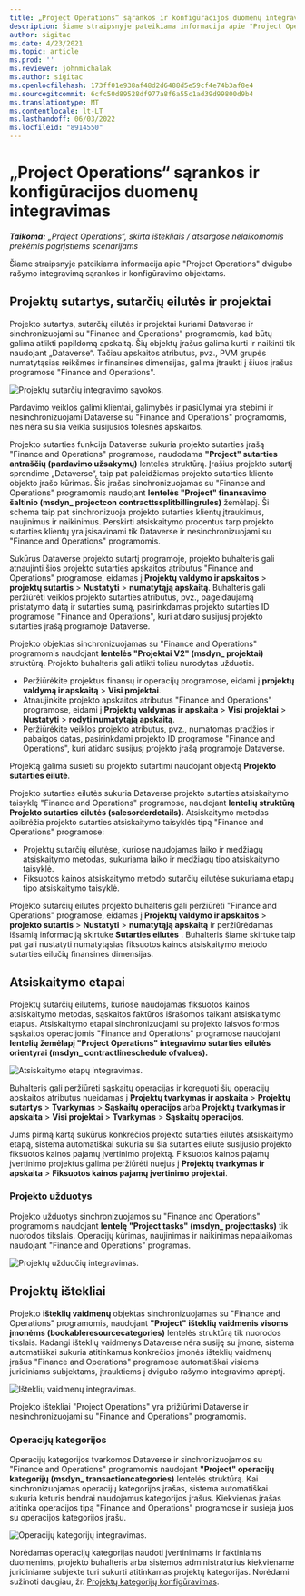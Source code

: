 ```yaml
---
title: „Project Operations“ sąrankos ir konfigūracijos duomenų integravimas
description: Šiame straipsnyje pateikiama informacija apie "Project Operations" dvigubo rašymo žemėlapių nustatymą ir konfigūravimą.
author: sigitac
ms.date: 4/23/2021
ms.topic: article
ms.prod: ''
ms.reviewer: johnmichalak
ms.author: sigitac
ms.openlocfilehash: 173ff01e938af48d2d6488d5e59cf4e74b3af8e4
ms.sourcegitcommit: 6cfc50d89528df977a8f6a55c1ad39d99800d9b4
ms.translationtype: MT
ms.contentlocale: lt-LT
ms.lasthandoff: 06/03/2022
ms.locfileid: "8914550"
---
```

# <a name="project-operations-setup-and-configuration-data-integration"></a>„Project Operations“ sąrankos ir konfigūracijos duomenų integravimas

_**Taikoma:** „Project Operations“, skirta ištekliais / atsargose nelaikomomis prekėmis pagrįstiems scenarijams_

Šiame straipsnyje pateikiama informacija apie "Project Operations" dvigubo rašymo integravimą sąrankos ir konfigūravimo objektams.

## <a name="project-contracts-contract-lines-and-projects"></a>Projektų sutartys, sutarčių eilutės ir projektai

Projekto sutartys, sutarčių eilutės ir projektai kuriami Dataverse ir sinchronizuojami su "Finance and Operations" programomis, kad būtų galima atlikti papildomą apskaitą. Šių objektų įrašus galima kurti ir naikinti tik naudojant „Dataverse“. Tačiau apskaitos atributus, pvz., PVM grupės numatytąsias reikšmes ir finansines dimensijas, galima įtraukti į šiuos įrašus programose "Finance and Operations".

  ![Projektų sutarčių integravimo sąvokos.](./media/1ProjectContract.jpg)

Pardavimo veiklos galimi klientai, galimybės ir pasiūlymai yra stebimi ir nesinchronizuojami Dataverse su "Finance and Operations" programomis, nes nėra su šia veikla susijusios tolesnės apskaitos.

Projekto sutarties funkcija Dataverse sukuria projekto sutarties įrašą "Finance and Operations" programose, naudodama **"Project" sutarties antraščių (pardavimo užsakymų)** lentelės struktūrą. Įrašius projekto sutartį sprendime „Dataverse“, taip pat paleidžiamas projekto sutarties kliento objekto įrašo kūrimas. Šis įrašas sinchronizuojamas su "Finance and Operations" programomis naudojant **lentelės "Project" finansavimo šaltinio (msdyn\_ projectcon contracttssplitbillingrules)** žemėlapį. Ši schema taip pat sinchronizuoja projekto sutarties klientų įtraukimus, naujinimus ir naikinimus. Perskirti atsiskaitymo procentus tarp projekto sutarties klientų yra įsisavinami tik Dataverse ir nesinchronizuojami su "Finance and Operations" programomis.

Sukūrus Dataverse projekto sutartį programoje, projekto buhalteris gali atnaujinti šios projekto sutarties apskaitos atributus "Finance and Operations" programose, eidamas į **Projektų valdymo ir apskaitos** > **projektų sutartis** > **Nustatyti** > **numatytąją apskaitą**. Buhalteris gali peržiūrėti veiklos projekto sutarties atributus, pvz., pageidaujamą pristatymo datą ir sutarties sumą, pasirinkdamas projekto sutarties ID programose "Finance and Operations", kuri atidaro susijusį projekto sutarties įrašą programoje Dataverse.

Projekto objektas sinchronizuojamas su "Finance and Operations" programomis naudojant **lentelės "Projektai V2" (msdyn\_ projektai)** struktūrą. Projekto buhalteris gali atlikti toliau nurodytas užduotis.

  - Peržiūrėkite projektus finansų ir operacijų programose, eidami į **projektų valdymą ir apskaitą** > **Visi projektai**. 
  - Atnaujinkite projekto apskaitos atributus "Finance and Operations" programose, eidami į **Projektų valdymas ir apskaita** > **Visi projektai** > **Nustatyti** > **rodyti numatytąją apskaitą**.  
  - Peržiūrėkite veiklos projekto atributus, pvz., numatomas pradžios ir pabaigos datas, pasirinkdami projekto ID programose "Finance and Operations", kuri atidaro susijusį projekto įrašą programoje Dataverse.

Projektą galima susieti su projekto sutartimi naudojant objektą **Projekto sutarties eilutė**.

Projekto sutarties eilutės sukuria Dataverse projekto sutarties atsiskaitymo taisyklę "Finance and Operations" programose, naudojant **lentelių struktūrą Projekto sutarties eilutės (salesorderdetails).** Atsiskaitymo metodas apibrėžia projekto sutarties atsiskaitymo taisyklės tipą "Finance and Operations" programose:

  - Projektų sutarčių eilutėse, kuriose naudojamas laiko ir medžiagų atsiskaitymo metodas, sukuriama laiko ir medžiagų tipo atsiskaitymo taisyklė.
  - Fiksuotos kainos atsiskaitymo metodo sutarčių eilutėse sukuriama etapų tipo atsiskaitymo taisyklė.

Projekto sutarčių eilutes projekto buhalteris gali peržiūrėti "Finance and Operations" programose, eidamas į **Projektų valdymo ir apskaitos** > **projekto sutartis** > **Nustatyti** > **numatytąją apskaitą** ir peržiūrėdamas išsamią informaciją skirtuke **Sutarties eilutės** . Buhalteris šiame skirtuke taip pat gali nustatyti numatytąsias fiksuotos kainos atsiskaitymo metodo sutarties eilučių finansines dimensijas.

## <a name="billing-milestones"></a>Atsiskaitymo etapai

Projektų sutarčių eilutėms, kuriose naudojamas fiksuotos kainos atsiskaitymo metodas, sąskaitos faktūros išrašomos taikant atsiskaitymo etapus. Atsiskaitymo etapai sinchronizuojami su projekto laisvos formos sąskaitos operacijomis "Finance and Operations" programose naudojant **lentelių žemėlapį "Project Operations" integravimo sutarties eilutės orientyrai (msdyn\_ contractlineschedule ofvalues).**

  ![Atsiskaitymo etapų integravimas.](./media/2Milestones.jpg)

Buhalteris gali peržiūrėti sąskaitų operacijas ir koreguoti šių operacijų apskaitos atributus nueidamas į **Projektų tvarkymas ir apskaita** > **Projektų sutartys** > **Tvarkymas** > **Sąskaitų operacijos** arba **Projektų tvarkymas ir apskaita** > **Visi projektai** > **Tvarkymas** > **Sąskaitų operacijos**.

Jums pirmą kartą sukūrus konkrečios projekto sutarties eilutės atsiskaitymo etapą, sistema automatiškai sukuria su šia sutarties eilute susijusio projekto fiksuotos kainos pajamų įvertinimo projektą. Fiksuotos kainos pajamų įvertinimo projektus galima peržiūrėti nuėjus į **Projektų tvarkymas ir apskaita** > **Fiksuotos kainos pajamų įvertinimo projektai**.

### <a name="project-tasks"></a>Projekto užduotys

Projekto užduotys sinchronizuojamos su "Finance and Operations" programomis naudojant **lentelę "Project tasks" (msdyn\_ projecttasks)** tik nuorodos tikslais. Operacijų kūrimas, naujinimas ir naikinimas nepalaikomas naudojant "Finance and Operations" programas.

  ![Projektų užduočių integravimas.](./media/3Tasks.jpg)

## <a name="project-resources"></a>Projektų ištekliai

Projekto **išteklių vaidmenų** objektas sinchronizuojamas su "Finance and Operations" programomis, naudojant **"Project" išteklių vaidmenis visoms įmonėms (bookableresourcecategories)** lentelės struktūrą tik nuorodos tikslais. Kadangi išteklių vaidmenys Dataverse nėra susiję su įmone, sistema automatiškai sukuria atitinkamus konkrečios įmonės išteklių vaidmenų įrašus "Finance and Operations" programose automatiškai visiems juridiniams subjektams, įtrauktiems į dvigubo rašymo integravimo aprėptį.

![Išteklių vaidmenų integravimas.](./media/5Resources.jpg)

Projekto ištekliai "Project Operations" yra prižiūrimi Dataverse ir nesinchronizuojami su "Finance and Operations" programomis.

### <a name="transaction-categories"></a>Operacijų kategorijos

Operacijų kategorijos tvarkomos Dataverse ir sinchronizuojamos su "Finance and Operations" programomis naudojant **"Project" operacijų kategorijų (msdyn\_ transactioncategories)** lentelės struktūrą. Kai sinchronizuojamas operacijų kategorijos įrašas, sistema automatiškai sukuria keturis bendrai naudojamus kategorijos įrašus. Kiekvienas įrašas atitinka operacijos tipą "Finance and Operations" programose ir susieja juos su operacijos kategorijos įrašu.

![Operacijų kategorijų integravimas.](./media/4TransactionCategories.jpg)

Norėdamas operacijų kategorijas naudoti įvertinimams ir faktiniams duomenims, projekto buhalteris arba sistemos administratorius kiekviename juridiniame subjekte turi sukurti atitinkamas projektų kategorijas. Norėdami sužinoti daugiau, žr. [Projektų kategorijų konfigūravimas](../project-accounting/configure-project-categories.md).
